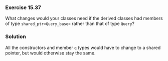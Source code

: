 ### Exercise 15.37

What changes would your classes need if the derived classes had members of type
`shared_ptr<Query_base>` rather than that of type `Query`?

### Solution

All the constructors and member `q` types would have to change to a shared
pointer, but would otherwise stay the same.
